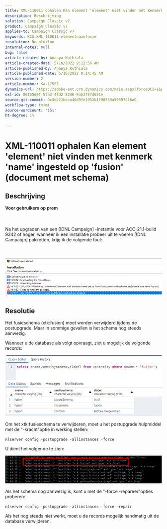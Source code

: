 ```yaml
---
title: XML-110011 ophalen Kan element 'element' niet vinden met kenmerk 'name' ingesteld op 'fusion' (document met schema)
description: Beschrijving
solution: Campaign Classic v7
product: Campaign Classic v7
applies-to: Campaign Classic v7
keywords: KCS,XML-110011-elementnaamfusie
resolution: Resolution
internal-notes: null
bug: false
article-created-by: Ananya Kuthiala
article-created-date: 5/10/2022 9:12:56 AM
article-published-by: Ananya Kuthiala
article-published-date: 5/10/2022 9:14:45 AM
version-number: 2
article-number: KA-17555
dynamics-url: https://adobe-ent.crm.dynamics.com/main.aspx?forceUCI=1&pagetype=entityrecord&etn=knowledgearticle&id=957b605d-41d0-ec11-a7b5-0022480a8e40
exl-id: 86165d0f-5fa3-4fd2-8246-9ab3757d651e
source-git-commit: 0c3e421beca46d9fe1952b1f98538a50697216a0
workflow-type: tm+mt
source-wordcount: '151'
ht-degree: 1%

---
```


# XML-110011 ophalen Kan element &#39;element&#39; niet vinden met kenmerk &#39;name&#39; ingesteld op &#39;fusion&#39; (document met schema)

## Beschrijving

<b>Voor gebruikers op prem</b><br><br> <br><br>Na het upgraden van een [!DNL Campaign] -instantie voor ACC-21.1-build 9342 of hoger, wanneer ik een installatie probeer uit te voeren [!DNL Campaign] pakketten, krijg ik de volgende fout:<br><br> <br><br>![](assets/___967b605d-41d0-ec11-a7b5-0022480a8e40___.png)

## Resolutie


Het fusieschema (xtk:fusion) moet worden verwijderd tijdens de postupgrade. Maar in sommige gevallen is het schema nog steeds aanwezig.

Wanneer u de database als volgt opvraagt, ziet u mogelijk de volgende records:

![](assets/5cf5ba8b-f838-ec11-b6e6-000d3a348885.png)

Om het xtk:fusieschema te verwijderen, moet u het postupgrade hulpmiddel met de &quot;-kracht&quot;optie in werking stellen:

`nlserver config -postupgrade -allinstances -force`

U dient het volgende te zien:

![](assets/406e7298-f938-ec11-b6e6-000d3a348885.png)

Als het schema nog aanwezig is, kunt u met de &quot;-force -repareer&quot;opties proberen:

`nlserver config -postupgrade -allinstances -force -repair`

Als het nog steeds niet werkt, moet u de records mogelijk handmatig uit de database verwijderen.
